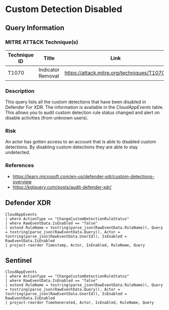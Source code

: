 # Custom Detection Disabled

## Query Information

### MITRE ATT&CK Technique(s)

| Technique ID | Title    | Link    |
| ---  | --- | --- |
| T1070 | Indicator Removal | https://attack.mitre.org/techniques/T1070/ |

### Description
This query lists all the custom detections that have been disabled in Defender For XDR. The information is available in the *CloudAppEvents* table. This allows you to audit custom detection rule status changed and alert on disable activities (from unknown users).

### Risk
An actor has gotten access to an account that is able to disabled custom detections. By disabling custom detections they are able to stay undetected.

### References
- https://learn.microsoft.com/en-us/defender-xdr/custom-detections-overview
- https://kqlquery.com/posts/audit-defender-xdr/

## Defender XDR
```KQL
CloudAppEvents
| where ActionType == "ChangeCustomDetectionRuleStatus"
| where RawEventData.IsEnabled == "false"
| extend RuleName = tostring(parse_json(RawEventData.RuleName)), Query = tostring(parse_json(RawEventData.Query)), Actor = tostring(parse_json(RawEventData.UserId)), IsEnabled = RawEventData.IsEnabled
| project-reorder Timestamp, Actor, IsEnabled, RuleName, Query
```

## Sentinel
```KQL
CloudAppEvents
| where ActionType == "ChangeCustomDetectionRuleStatus"
| where RawEventData.IsEnabled == "false"
| extend RuleName = tostring(parse_json(RawEventData.RuleName)), Query = tostring(parse_json(RawEventData.Query)), Actor = tostring(parse_json(RawEventData.UserId)), IsEnabled = RawEventData.IsEnabled
| project-reorder TimeGenerated, Actor, IsEnabled, RuleName, Query
```

